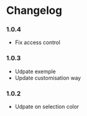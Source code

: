 Changelog
==========

### 1.0.4

- Fix access control 

### 1.0.3

- Udpate exemple
- Update customisation way

### 1.0.2

- Udpate on selection color 

